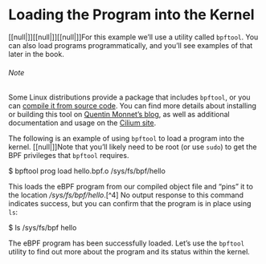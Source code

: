 # Loading the Program into the Kernel

[[null|]][[null|]][[null|]]For this example we’ll use a utility called `bpftool`. You can also load programs programmatically, and you’ll see examples of that later in the book.

###### Note

Some Linux distributions provide a package that includes `bpftool`, or you can [compile it from source code](https://github.com/libbpf/bpftool). You can find more details about installing or building this tool on [Quentin Monnet’s blog](https://oreil.ly/Yqepv), as well as additional documentation and usage on the [Cilium site](https://oreil.ly/rnTIg).

The following is an example of using `bpftool` to load a program into the kernel. [[null|]]Note that you’ll likely need to be root (or use `sudo`) to get the BPF privileges that `bpftool` requires.

$ bpftool prog load hello.bpf.o /sys/fs/bpf/hello

This loads the eBPF program from our compiled object file and “pins” it to the location _/sys/fs/bpf/hello_.[^4] No output response to this command indicates success, but you can confirm that the program is in place using `ls`:

$ ls /sys/fs/bpf
hello

The eBPF program has been successfully loaded. Let’s use the `bpftool` utility to find out more about the program and its status within the kernel.